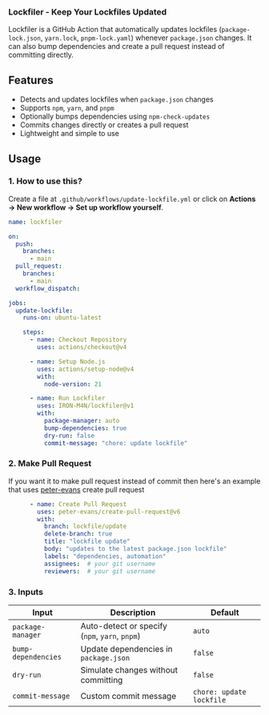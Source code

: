 ### **Lockfiler - Keep Your Lockfiles Updated**  

Lockfiler is a GitHub Action that automatically updates lockfiles (`package-lock.json`, `yarn.lock`, `pnpm-lock.yaml`) whenever `package.json` changes. It can also bump dependencies and create a pull request instead of committing directly.  

## Features  

- Detects and updates lockfiles when `package.json` changes  
- Supports `npm`, `yarn`, and `pnpm`  
- Optionally bumps dependencies using `npm-check-updates`  
- Commits changes directly or creates a pull request  
- Lightweight and simple to use  

## Usage  

### 1. How to use this?  

Create a file at `.github/workflows/update-lockfile.yml` or click on **Actions → New workflow → Set up workflow yourself**.

```yaml
name: lockfiler

on:
  push:
    branches:
      - main
  pull_request:
    branches:
      - main
  workflow_dispatch:

jobs:
  update-lockfile:
    runs-on: ubuntu-latest

    steps:
      - name: Checkout Repository
        uses: actions/checkout@v4

      - name: Setup Node.js
        uses: actions/setup-node@v4
        with:
          node-version: 21

      - name: Run Lockfiler
        uses: IRON-M4N/lockfiler@v1
        with:
          package-manager: auto
          bump-dependencies: true
          dry-run: false
          commit-message: "chore: update lockfile"
```

### 2. Make Pull Request  
If you want it to make pull request instead of commit then here's an example that uses [peter-evans](https://github.com/peter-evans/create-pull-request) create pull request
```yaml
      - name: Create Pull Request
        uses: peter-evans/create-pull-request@v6
        with:
          branch: lockfile/update
          delete-branch: true
          title: "lockfile update"
          body: "updates to the latest package.json lockfile"
          labels: "dependencies, automation"
          assignees:  # your git username
          reviewers:  # your git username
```

### 3. Inputs  

| Input              | Description                                       | Default |
|--------------------|-------------------------------------------------|---------|
| `package-manager`  | Auto-detect or specify (`npm`, `yarn`, `pnpm`) | `auto`  |
| `bump-dependencies` | Update dependencies in `package.json`         | `false` |
| `dry-run`         | Simulate changes without committing             | `false` |
| `commit-message`  | Custom commit message                          | `chore: update lockfile` |
